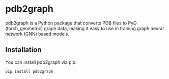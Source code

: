 # pdb2graph

pdb2graph is a Python package that converts PDB files to PyG (torch_geometric) graph data, making it easy to use in training graph neural network (GNN) based models.

## Installation

You can install pdb2graph via pip:

```bash
pip install pdb2graph

